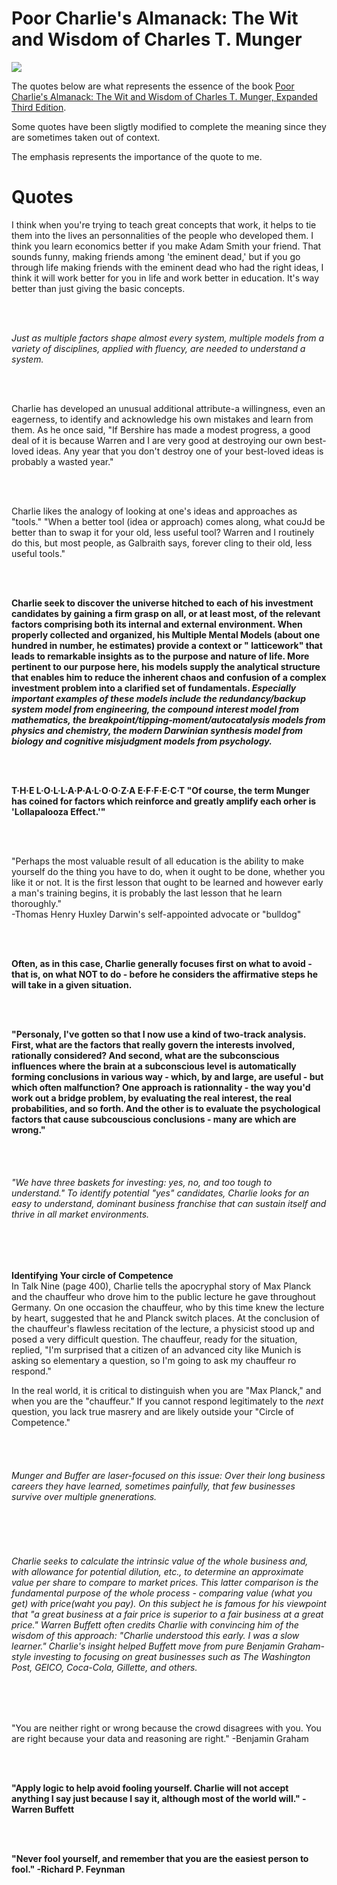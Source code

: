# Poor Charlie's Almanack: The Wit and Wisdom of Charles T. Munger
![](https://github.com/mathieuchevalier/ReadingSummary/blob/master/Poor%20Charlie%20Almanack%20-%20Charlie%20Munger/img/Charlie.jpg)

The quotes below are what represents the essence of the book [Poor Charlie's Almanack: The Wit and Wisdom of Charles T. Munger, Expanded Third Edition](https://www.amazon.ca/Poor-Charlies-Almanack-Expanded-Hardcover/dp/1578645018). 

Some quotes have been sligtly modified to complete the meaning since they are sometimes taken out of context.

The emphasis represents the importance of the quote to me.

# Quotes
I think when you're trying to teach great concepts that work, it helps to tie them into the lives an personnalities of the people who developed them. I think you learn economics better if you make Adam Smith your friend. That sounds funny, making friends among 'the eminent dead,' but if you go through life making friends with the eminent dead who had the right ideas, I think it will work better for you in life and work better in education. It's way better than just giving the basic concepts.

<br><br>

*Just as multiple factors shape almost every system, multiple models from a variety of disciplines, applied with fluency, are needed to understand a system.*

<br><br>

Charlie has developed an unusual additional attribute-a willingness, even an eagerness, to identify and acknowledge his own mistakes and learn from them. As he once said, "If Bershire has made a modest progress, a good deal of it is because Warren and I are very good at destroying our own best-loved ideas. Any year that you don't destroy one of your best-loved ideas is probably a wasted year." 

<br><br>

Charlie likes the analogy of looking at one's ideas and approaches as "tools." "When a better tool (idea or approach) comes along, what couJd be better than to swap it for your old, less useful tool? Warren and I routinely do this, but most people, as Galbraith says, forever cling to their old, less useful tools."

<br><br>

__Charlie seek to discover the universe hitched to each of his investment candidates by gaining a firm grasp on all, or at least most, of the relevant factors comprising both its internal and external environment. When properly collected and organized, his Multiple Mental Models (about one hundred in number, he estimates) provide a context or " latticework" that leads to remarkable insights as to the purpose and nature of life. More pertinent to our purpose here, his models supply the analytical structure that enables him to reduce the inherent chaos and confusion of a complex investment problem into a clarified set of fundamentals. *Especially important examples of these models include the redundancy/backup system model from engineering, the compound interest model from mathematics, the breakpoint/tipping-moment/autocatalysis models from physics and chemistry, the modern Darwinian synthesis model from biology and cognitive misjudgment models from psychology.*__ 


<br><br>


__T·H·E L·O·L·L·A·P·A·L·O·O·Z·A E·F·F·E·C·T 
 "Of course, the term Munger has coined for factors which reinforce and greatly amplify each orher is 'Lollapalooza Effect.'"__ 
 
<br><br>
 
 
 "Perhaps the most valuable result of all education is the ability to make yourself do the thing you have to do, when it ought to be done, whether you like it or not. It is the first lesson that ought to be learned and however early a man's training begins, it is probably the last lesson that he learn thoroughly."  
                         -Thomas Henry Huxley Darwin's self-appointed advocate or "bulldog" 
 
<br><br>
 
__Often, as in this case, Charlie generally focuses first on what to avoid - that is, on what NOT to do - before he considers the affirmative steps he will take in a given situation.__

<br><br>

__"Personaly, I've gotten so that I now use a kind of two-track analysis. First, what are the factors that really govern the interests involved, rationally considered? And second, what are the subconscious influences where the brain at a subconscious level is automatically forming conclusions in various way - which, by and large, are useful - but which often malfunction? One approach is rationnality - the way you'd work out a bridge problem, by evaluating the real interest, the real probabilities, and so forth. And the other is to evaluate the psychological factors that cause subcouscious conclusions - many are which are wrong."__

<br><br>

###### "We have three baskets for investing: yes, no, and too tough to understand." To identify potential "yes" candidates, Charlie looks for an easy to understand, dominant business franchise that can sustain itself and thrive in all market environments.

<br><br>

__Identifying Your circle of Competence__  
In Talk Nine (page 400), Charlie tells the apocryphal story of Max Planck and the chauffeur who drove him to the public lecture he gave throughout Germany. On one occasion the chauffeur, who by this time knew the lecture by heart, suggested that he and Planck switch places. At the conclusion of the chauffeur's flawless recitation of the lecture, a physicist stood up and posed a very difficult question. The chauffeur, ready for the situation, replied, "I'm surprised that a citizen of an advanced city like Munich is asking so elementary a question, so I'm going to ask my chauffeur ro respond." 
  
In the real world, it is critical to distinguish when you are "Max Planck," and when you are the "chauffeur." If you cannot respond legitimately to the *next* question, you lack true masrery and are likely outside your "Circle of Competence." 

<br><br>

###### Munger and Buffer are laser-focused on this issue: Over their long business careers they have learned, sometimes painfully, that few businesses survive over multiple gnenerations.

<br><br>

###### Charlie seeks to calculate the intrinsic value of the whole business and, with allowance for potential dilution, etc., to determine an approximate value per share to compare to market prices. This latter comparison is the fundamental purpose of the whole process - comparing value (what you get) with price(waht you pay). On this subject he is famous for his viewpoint that "a great business at a fair price is superior to a fair business at a great price." Warren Buffett often credits Charlie with convincing him of the wisdom of this approach: "Charlie understood this early. I was a slow learner." Charlie's insight helped Buffett move from pure Benjamin Graham-style investing to focusing on great businesses such as The Washington Post, GEICO, Coca-Cola, Gillette, and others. 

<br><br>

"You are neither right or wrong because the crowd disagrees with you. You are right because your data and reasoning are right." 
-Benjamin Graham 

<br><br>

__"Apply logic to help avoid fooling yourself. Charlie will not accept anything I say just because I say it, although most of the world will."
-Warren Buffett__ 

<br><br>


__"Never fool yourself, and remember that you are the easiest person to fool." 
-Richard P. Feynman__
